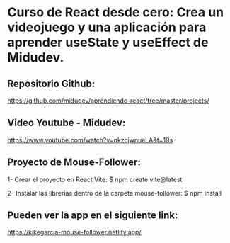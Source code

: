 # Curso de React desde cero: Crea un videojuego y una aplicación para aprender useState y useEffect de Midudev.

## Repositorio Github:
https://github.com/midudev/aprendiendo-react/tree/master/projects/

## Video Youtube - Midudev:
https://www.youtube.com/watch?v=qkzcjwnueLA&t=19s

## Proyecto de Mouse-Follower:
1- Crear el proyecto en React Vite:
$ npm create vite@latest

2- Instalar las librerias dentro de la carpeta mouse-follower:
$ npm install

## Pueden ver la app en el siguiente link:
https://kikegarcia-mouse-follower.netlify.app/
